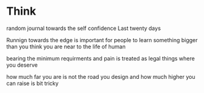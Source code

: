 # Think
random journal towards the self confidence
Last twenty days


Runnign towards the edge is important for people to learn something bigger than you think you are near to the life of human

bearing the minimum requirments and pain is treated as legal things where you deserve


how much far you are is not the road you design and how much higher you can raise is bit tricky




